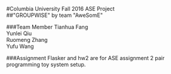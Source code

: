 #Columbia University Fall 2016 ASE Project  
##"GROUPWISE"   by team "AweSomE"


###Team Member
Tianhua Fang<br>
Yunlei  Qiu<br>
Ruomeng Zhang<br>
Yufu    Wang<br>

###Assignment
Flasker and hw2 are for ASE assignment 2 pair programming toy system setup.
